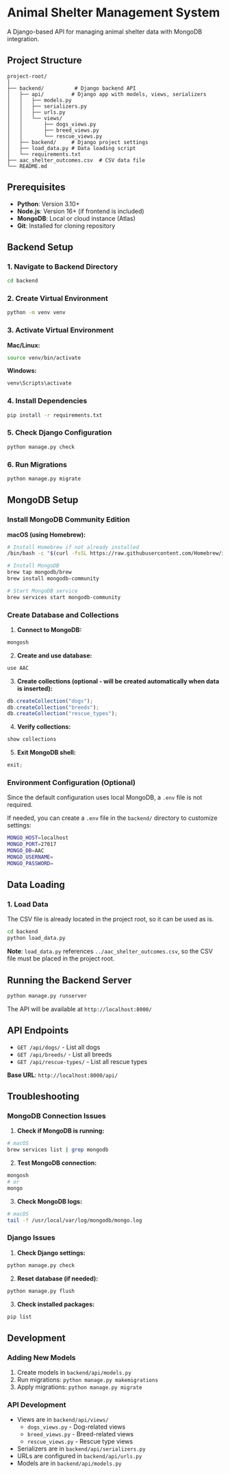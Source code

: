 # Animal Shelter Management System

A Django-based API for managing animal shelter data with MongoDB integration.

## Project Structure

```
project-root/
│
├── backend/          # Django backend API
│   ├── api/         # Django app with models, views, serializers
│   │   ├── models.py
│   │   ├── serializers.py
│   │   ├── urls.py
│   │   └── views/
│   │       ├── dogs_views.py
│   │       ├── breed_views.py
│   │       └── rescue_views.py
│   ├── backend/     # Django project settings
│   ├── load_data.py # Data loading script
│   └── requirements.txt
├── aac_shelter_outcomes.csv  # CSV data file
└── README.md
```

## Prerequisites

- **Python**: Version 3.10+
- **Node.js**: Version 16+ (if frontend is included)
- **MongoDB**: Local or cloud instance (Atlas)
- **Git**: Installed for cloning repository

## Backend Setup

### 1. Navigate to Backend Directory

```bash
cd backend
```

### 2. Create Virtual Environment

```bash
python -m venv venv
```

### 3. Activate Virtual Environment

**Mac/Linux:**

```bash
source venv/bin/activate
```

**Windows:**

```bash
venv\Scripts\activate
```

### 4. Install Dependencies

```bash
pip install -r requirements.txt
```

### 5. Check Django Configuration

```bash
python manage.py check
```

### 6. Run Migrations

```bash
python manage.py migrate
```

## MongoDB Setup

### Install MongoDB Community Edition

**macOS (using Homebrew):**

```bash
# Install Homebrew if not already installed
/bin/bash -c "$(curl -fsSL https://raw.githubusercontent.com/Homebrew/install/HEAD/install.sh)"

# Install MongoDB
brew tap mongodb/brew
brew install mongodb-community

# Start MongoDB service
brew services start mongodb-community
```

### Create Database and Collections

1. **Connect to MongoDB:**

```bash
mongosh
```

2. **Create and use database:**

```javascript
use AAC
```

3. **Create collections (optional - will be created automatically when data is inserted):**

```javascript
db.createCollection("dogs");
db.createCollection("breeds");
db.createCollection("rescue_types");
```

4. **Verify collections:**

```javascript
show collections
```

5. **Exit MongoDB shell:**

```javascript
exit;
```

### Environment Configuration (Optional)

Since the default configuration uses local MongoDB, a `.env` file is not required.

If needed, you can create a `.env` file in the `backend/` directory to customize settings:

```bash
MONGO_HOST=localhost
MONGO_PORT=27017
MONGO_DB=AAC
MONGO_USERNAME=
MONGO_PASSWORD=
```

## Data Loading

### 1. Load Data

The CSV file is already located in the project root, so it can be used as is.

```bash
cd backend
python load_data.py
```

**Note**: `load_data.py` references `../aac_shelter_outcomes.csv`, so the CSV file must be placed in the project root.

## Running the Backend Server

```bash
python manage.py runserver
```

The API will be available at `http://localhost:8000/`

## API Endpoints

- `GET /api/dogs/` - List all dogs
- `GET /api/breeds/` - List all breeds
- `GET /api/rescue-types/` - List all rescue types

**Base URL**: `http://localhost:8000/api/`

## Troubleshooting

### MongoDB Connection Issues

1. **Check if MongoDB is running:**

```bash
# macOS
brew services list | grep mongodb
```

2. **Test MongoDB connection:**

```bash
mongosh
# or
mongo
```

3. **Check MongoDB logs:**

```bash
# macOS
tail -f /usr/local/var/log/mongodb/mongo.log
```

### Django Issues

1. **Check Django settings:**

```bash
python manage.py check
```

2. **Reset database (if needed):**

```bash
python manage.py flush
```

3. **Check installed packages:**

```bash
pip list
```

## Development

### Adding New Models

1. Create models in `backend/api/models.py`
2. Run migrations: `python manage.py makemigrations`
3. Apply migrations: `python manage.py migrate`

### API Development

- Views are in `backend/api/views/`
  - `dogs_views.py` - Dog-related views
  - `breed_views.py` - Breed-related views
  - `rescue_views.py` - Rescue type views
- Serializers are in `backend/api/serializers.py`
- URLs are configured in `backend/api/urls.py`
- Models are in `backend/api/models.py`
